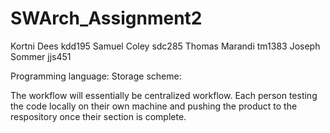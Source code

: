 # SWArch_Assignment2

Kortni Dees kdd195
Samuel Coley sdc285
Thomas Marandi tm1383
Joseph Sommer jjs451

Programming language: 
Storage scheme: 

The workflow will essentially be centralized workflow. Each person testing the code locally on their own machine and pushing the product to the respository once their section is complete.
